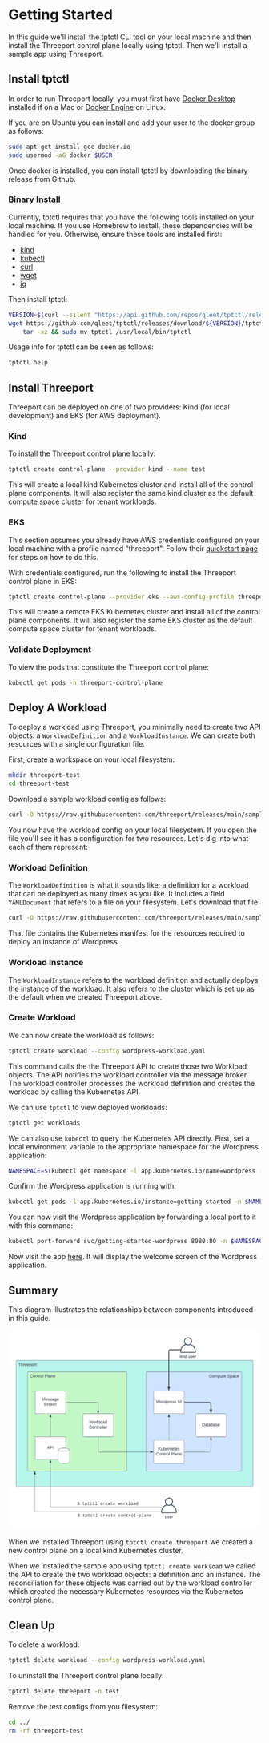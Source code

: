 # Getting Started

In this guide we'll install the tptctl CLI tool on your local machine and then
install the Threeport control plane locally using tptctl.  Then we'll install a
sample app using Threeport.

## Install tptctl

In order to run Threeport locally, you must first have [Docker
Desktop](https://docs.docker.com/desktop/install/mac-install/) installed if on a
Mac or [Docker Engine](https://docs.docker.com/engine/install/) on Linux.

If you are on Ubuntu you can install and add your user to the docker group as
follows:

```bash
sudo apt-get install gcc docker.io
sudo usermod -aG docker $USER
```

Once docker is installed, you can install tptctl by downloading the binary release from Github.

### Binary Install

Currently, tptctl requires that you have the following tools installed on your
local machine.  If you use Homebrew to install, these dependencies will be
handled for you.  Otherwise, ensure these tools are installed first:

* [kind](https://kind.sigs.k8s.io/docs/user/quick-start/#installation)
* [kubectl](https://kubernetes.io/docs/tasks/tools/#kubectl)
* [curl](https://help.ubidots.com/en/articles/2165289-learn-how-to-install-run-curl-on-windows-macosx-linux)
* [wget](https://www.gnu.org/software/wget/)
* [jq](https://github.com/stedolan/jq/wiki/Installation)

Then install tptctl:

```bash
VERSION=$(curl --silent "https://api.github.com/repos/qleet/tptctl/releases/latest" | jq '.tag_name' -r)
wget https://github.com/qleet/tptctl/releases/download/${VERSION}/tptctl_${VERSION}_$(echo $(uname))_$(uname -m).tar.gz -O - |\
    tar -xz && sudo mv tptctl /usr/local/bin/tptctl
```

Usage info for tptctl can be seen as follows:

```bash
tptctl help
```

## Install Threeport

Threeport can be deployed on one of two providers: Kind (for local development) and EKS
(for AWS deployment).

### Kind
To install the Threeport control plane locally:

```bash
tptctl create control-plane --provider kind --name test
```

This will create a local kind Kubernetes cluster and install all of the control
plane components.  It will also register the same kind cluster as the default
compute space cluster for tenant workloads.

### EKS

This section assumes you already have AWS credentials configured on your local machine
with a profile named "threeport".  Follow their
[quickstart page](https://docs.aws.amazon.com/cli/latest/userguide/getting-started-quickstart.html)
for steps on how to do this.

With credentials configured, run the following to install the Threeport control plane in EKS:

```bash
tptctl create control-plane --provider eks --aws-config-profile threeport --name test
```

This will create a remote EKS Kubernetes cluster and install all of the control plane
components.  It will also register the same EKS cluster as the default compute space
cluster for tenant workloads.

### Validate Deployment
To view the pods that constitute the Threeport control plane:

```bash
kubectl get pods -n threeport-control-plane
```

## Deploy A Workload

To deploy a workload using Threeport, you minimally need to create two API objects: a
`WorkloadDefinition` and a `WorkloadInstance`.  We can create both resources with a single
configuration file.

First, create a workspace on your local filesystem:

```bash
mkdir threeport-test
cd threeport-test
```

Download a sample workload config as follows:

```bash
curl -O https://raw.githubusercontent.com/threeport/releases/main/samples/wordpress-workload.yaml
```

You now have the workload config on your local filesystem.  If you open the file you'll
see it has a configuration for two resources. Let's dig into what each of them represent:

### Workload Definition

The `WorkloadDefinition` is what it sounds like: a definition for a workload
that can be deployed as many times as you like.  It includes a field
`YAMLDocument` that refers to a file on your filesystem.  Let's download that
file:

```bash
curl -O https://raw.githubusercontent.com/threeport/releases/main/samples/wordpress-manifest.yaml
```

That file contains the Kubernetes manifest for the resources required to deploy an
instance of Wordpress.

### Workload Instance
The `WorkloadInstance` refers to the workload definition and actually deploys
the instance of the workload.  It also refers to the cluster which is set up as
the default when we created Threeport above.


### Create Workload
We can now create the workload as follows:

```bash
tptctl create workload --config wordpress-workload.yaml
```

This command calls the the Threeport API to create those two Workload objects.
The API notifies the workload controller via the message broker.  The workload
controller processes the workload definition and creates the workload by calling
the Kubernetes API.

We can use `tptctl` to view deployed workloads:

```bash
tptctl get workloads
```

We can also use `kubectl` to query the Kubernetes API directly. First, set a local
environment variable to the appropriate namespace for the Wordpress application:

```bash
NAMESPACE=$(kubectl get namespace -l app.kubernetes.io/name=wordpress -o=jsonpath='{.items[*].metadata.name}')
```

Confirm the Wordpress application is running with:

```bash
kubectl get pods -l app.kubernetes.io/instance=getting-started -n $NAMESPACE
```

You can now visit the Wordpress application by forwarding a local port to it with this command:

```bash
kubectl port-forward svc/getting-started-wordpress 8080:80 -n $NAMESPACE
```

Now visit the app [here](http://localhost:8080).  It will display the welcome screen of
the Wordpress application.

## Summary

This diagram illustrates the relationships between components introduced in this
guide.

![Threeport Getting Started](img/ThreeportGettingStartedWordpress.png)

When we installed Threeport using `tptctl create threeport` we created a new
control plane on a local kind Kubernetes cluster.

When we installed the sample app using `tptctl create workload` we called the API to
create the two workload objects: a definition and an instance.  The reconciliation for
these objects was carried out by the workload controller which created the necessary
Kubernetes resources via the Kubernetes control plane.

## Clean Up

To delete a workload:
```bash
tptctl delete workload --config wordpress-workload.yaml
```

To uninstall the Threeport control plane locally:

```bash
tptctl delete threeport -n test
```

Remove the test configs from you filesystem:

```bash
cd ../
rm -rf threeport-test
```

